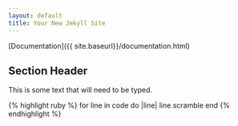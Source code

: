 ```yaml
---
layout: default
title: Your New Jekyll Site
---
```


[Documentation]({{ site.baseurl}}/documentation.html)

## Section Header

This is some text that will need to be typed.

{% highlight ruby %}
  for line in code do |line|
    line.scramble
  end
{% endhighlight %}